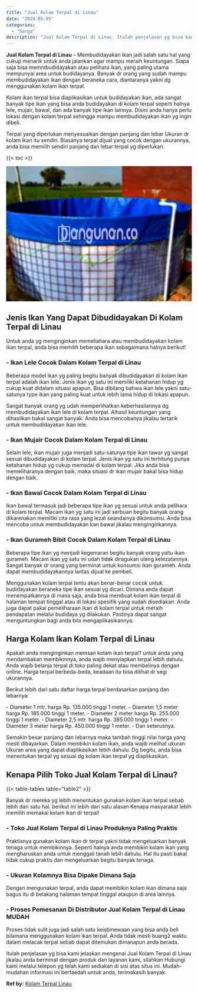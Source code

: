 ```yaml
---
title: "Jual Kolam Terpal di Linau"
date: "2024-05-05"
categories: 
  - "harga"
description: "Jual Kolam Terpal di Linau. Itulah penjelasan yg bisa kami jelaskan mengenai Jual Kolam Terpal di Linau jikalau anda berminat dengan produk dan layanan kami,..."
---
```


**Jual Kolam Terpal di Linau** – Membudidayakan ikan jadi salah satu hal yang cukup menarik untuk anda jalankan agar mampu meraih keuntungan. Siapa saja bisa memmbudidayakan atau pelihara ikan, yang paling utama mempunyai area untuk budidayanya. Banyak dr orang yang sudah mampu membudidayakan ikan dengan beraneka cara, diantaranya yakni dg menggunakan kolam ikan terpal.

Kolam ikan terpal bisa diaplikasikan untuk budidayakan ikan, ada sangat banyak tipe ikan yang bisa anda budidayakan di kolam terpal seperti halnya lele, mujair, bawal, dan ada banyak tipe ikan lainnya. Disini anda hanya perlu lokasi dengan kolam terpal sehingga mampu membudidayakan ikan yg ingin dibeli.

Terpal yang diperlukan menyesuaikan dengan panjang dan lebar Ukuran dr kolam ikan itu sendiri. Biasanya terpal dijual yang cocok dengan ukurannya, anda bisa memilih sendiri panjang dan lebar terpal yg diperlukan.

{{< toc >}}

![Jual Kolam Terpal di Linau](/images/jual-kolam-terpal-54.png)

## Jenis Ikan Yang Dapat Dibudidayakan Di Kolam Terpal di Linau

Untuk anda yg menginginkan memeliahara atau membudidayakan kolam ikan terpal, anda bisa memilih beberapa ikan sebagaimana halnya berikut!

### \- Ikan Lele Cocok Dalam Kolam Terpal di Linau

Beberapa model ikan yg paling begitu banyak dibudidayakan di kolam ikan terpal adalah ikan lele. Jenis ikan yg satu ini memiliki ketahanan hidup yg cukup kuat didalam situasi apapun. Bisa dibilang bahwa ikan lele yakni satu-satunya type ikan yang paling kuat untuk lebih lama hidup di lokasi apapun.

Sangat banyak orang yg udah memperlihatkan keberhasilannya dg membudidayakan ikan lele di kolam terpal. Alhasil keuntungan yang dihasilkan bakal sangat banyak. Anda bisa mencobanya jikalau tertarik untuk membudidayakan ikan lele.

### \- Ikan Mujair Cocok Dalam Kolam Terpal di Linau

Selain lele, ikan mujair juga menjadi satu-satunya tipe ikan tawar yg sangat sesuai dibudidayakan di kolam terpal. Jenis ikan yg satu ini terhitung punya ketahanan hidup yg cukup memadai di kolam terpal. Jika anda bisa memeliharanya dengan baik, maka situasi dr ikan mujair bakal bisa hidup dengan baik.

### \- Ikan Bawal Cocok Dalam Kolam Terpal di Linau

Ikan bawal termasuk jadi beberapa tipe ikan yg sesuai untuk anda pelihara di kolam terpal. Macam ikan yg satu ini jadi serbuan begitu banyak orang dikarenakan memiliki cita rasa yang lezat seandainya dikonsumsi. Anda bisa mencoba untuk membudidayakan kan bawal jikalau menginginkannya.

### \- Ikan Gurameh Bibit Cocok Dalam Kolam Terpal di Linau

Beberapa tipe ikan yg menjadi kegemaran begitu banyak orang yaitu ikan gurameh. Macam ikan yg satu ini udah tidak diragukan ulang kelezatannya. Sangat banyak dr orang yang berminat untuk konsumsi ikan gurameh. Anda dapat membudidayakannya lantas dijual ke pembeli.

Menggunakan kolam terpal tentu akan benar-benar cocok untuk budidayakan beraneka tipe ikan sesuai yg dicari. Dimana anda dapat menempatkannya di mana saja, anda bisa membuat kolam ikan terpal di halaman tempat tinggal atau di lokasi spesifik yang sudah disediakan. Anda juga dapat pakai pemeliharaan ikan di kolam terpal untuk meraih pendapatan melalui budidaya yg dilakukan. Pastinya dapat sangat menguntungkan bagi anda bila mengaplikasikannya.

## Harga Kolam Ikan Kolam Terpal di Linau

Apakah anda menginginkan memsan kolam ikan terpal? untuk anda yang mendambakan membikinnya, anda wajib menyiapkan terpal lebih dahulu. Anda wajib belanja terpal di toko paling dekat atau membelinya dengan online. Harga terpal berbeda-beda, keadaan itu bisa dilihat dr segi ukurannya.

Berikut lebih dari satu daftar harga terpal berdasarkan panjang dan lebarnya:

\- Diameter 1 mtr. harga Rp. 135.000 tinggi 1 meter. - Diameter 1,5 meter harga Rp. 185.000 tinggi 1 meter. - Diameter 2 meter harga Rp. 255.000 tinggi 1 meter. - Diameter 2,5 mtr. harga Rp. 385.000 tinggi 1 meter. - Diameter 3 meter harga Rp. 450.000 tinggi 1 meter. - Dan seterusnya.

Semakin besar panjang dan lebarnya maka tambah tinggi nilai harga yang mesti dibayarkan. Dalam membikin kolam ikan, anda wajib melihat ukuran Ukuran area yang dapat diaplikasikan lebih dahulu. Dg begitu, anda bisa menentukan terpal yg sesuai dg kolam ikan terpal yg diaplikasikan.

## Kenapa Pilih Toko Jual Kolam Terpal di Linau?

{{< table-tables table="table2" >}}

Banyak dr mereka yg lebih menentukan gunakan kolam ikan terpal sebab lebih dari satu hal. berikut ini lebih dari satu alasan Kenapa masyarakat lebih memilih memakai kolam ikan dr terpal!

### \- Toko Jual Kolam Terpal di Linau Produknya Paling Praktis

Praktisnya gunakan kolam ikan dr terpal yakni tidak mengeluarkan banyak tenaga untuk membikinnya. Seperti halnya anda membikin kolam ikan yang mengharuskan anda untuk menggali tanah lebih dahulu. Hal itu pasti bakal tidak cukup praktis dan mengeluarkan begitu banyak tenaga.

### \- Ukuran Kolamnya Bisa Dipake Dimana Saja

Dengan mengunakan terpal, anda dapat membikin kolam ikan dimana saja bagus itu di belakang halaman tempat tinggal ataupun di area lainnya.

### \- Proses Pemesanan Di Distributor Jual Kolam Terpal di Linau MUDAH

Proses tidak sulit juga jadi salah satu keistimewaan yang bisa anda beli bilamana menggunakan kolam ikan terpal. Anda tidak mesti buang2 waktu dalam melacak terpal sebab dapat ditemukan dimanapun anda berada.

Itulah penjelasan yg bisa kami jelaskan mengenai Jual Kolam Terpal di Linau jikalau anda berminat dengan produk dan layanan kami, silahkan Hubungi kami melalui telepon yg telah kami sediakan di sisi atas situs ini. Mudah-mudahan informasi ini berfaedah untuk anda, terimakasih banyak.

**Ref by:** [Kolam Terpal Linau](https://id.wikipedia.org/wiki/Kolam)
